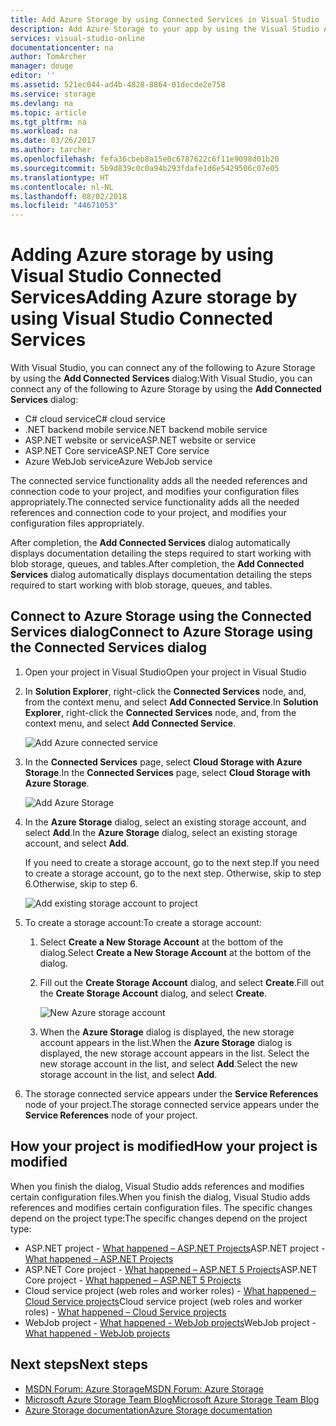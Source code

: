 ```yaml
---
title: Add Azure Storage by using Connected Services in Visual Studio | Microsoft Docs
description: Add Azure Storage to your app by using the Visual Studio Add Connected Services dialog box
services: visual-studio-online
documentationcenter: na
author: TomArcher
manager: douge
editor: ''
ms.assetid: 521ec044-ad4b-4828-8864-01decde2e758
ms.service: storage
ms.devlang: na
ms.topic: article
ms.tgt_pltfrm: na
ms.workload: na
ms.date: 03/26/2017
ms.author: tarcher
ms.openlocfilehash: fefa36cbeb8a15e0c6787622c6f11e9098d01b20
ms.sourcegitcommit: 5b9d839c0c0a94b293fdafe1d6e5429506c07e05
ms.translationtype: HT
ms.contentlocale: nl-NL
ms.lasthandoff: 08/02/2018
ms.locfileid: "44671053"
---
```

# <a name="adding-azure-storage-by-using-visual-studio-connected-services"></a><span data-ttu-id="d3c3a-103">Adding Azure storage by using Visual Studio Connected Services</span><span class="sxs-lookup"><span data-stu-id="d3c3a-103">Adding Azure storage by using Visual Studio Connected Services</span></span>
<span data-ttu-id="d3c3a-104">With Visual Studio, you can connect any of the following to Azure Storage by using the **Add Connected Services** dialog:</span><span class="sxs-lookup"><span data-stu-id="d3c3a-104">With Visual Studio, you can connect any of the following to Azure Storage by using the **Add Connected Services** dialog:</span></span>

- <span data-ttu-id="d3c3a-105">C# cloud service</span><span class="sxs-lookup"><span data-stu-id="d3c3a-105">C# cloud service</span></span>
- <span data-ttu-id="d3c3a-106">.NET backend mobile service</span><span class="sxs-lookup"><span data-stu-id="d3c3a-106">.NET backend mobile service</span></span>
- <span data-ttu-id="d3c3a-107">ASP.NET website or service</span><span class="sxs-lookup"><span data-stu-id="d3c3a-107">ASP.NET website or service</span></span>
- <span data-ttu-id="d3c3a-108">ASP.NET Core service</span><span class="sxs-lookup"><span data-stu-id="d3c3a-108">ASP.NET Core service</span></span>
- <span data-ttu-id="d3c3a-109">Azure WebJob service</span><span class="sxs-lookup"><span data-stu-id="d3c3a-109">Azure WebJob service</span></span> 

<span data-ttu-id="d3c3a-110">The connected service functionality adds all the needed references and connection code to your project, and modifies your configuration files appropriately.</span><span class="sxs-lookup"><span data-stu-id="d3c3a-110">The connected service functionality adds all the needed references and connection code to your project, and modifies your configuration files appropriately.</span></span> 

<span data-ttu-id="d3c3a-111">After completion, the **Add Connected Services** dialog automatically displays documentation detailing the steps required to start working with blob storage, queues, and tables.</span><span class="sxs-lookup"><span data-stu-id="d3c3a-111">After completion, the **Add Connected Services** dialog automatically displays documentation detailing the steps required to start working with blob storage, queues, and tables.</span></span>

## <a name="connect-to-azure-storage-using-the-connected-services-dialog"></a><span data-ttu-id="d3c3a-112">Connect to Azure Storage using the Connected Services dialog</span><span class="sxs-lookup"><span data-stu-id="d3c3a-112">Connect to Azure Storage using the Connected Services dialog</span></span>
1. <span data-ttu-id="d3c3a-113">Open your project in Visual Studio</span><span class="sxs-lookup"><span data-stu-id="d3c3a-113">Open your project in Visual Studio</span></span>

1. <span data-ttu-id="d3c3a-114">In **Solution Explorer**, right-click the **Connected Services** node, and, from the context menu, and select **Add Connected Service**.</span><span class="sxs-lookup"><span data-stu-id="d3c3a-114">In **Solution Explorer**, right-click the **Connected Services** node, and, from the context menu, and select **Add Connected Service**.</span></span>
   
    ![Add Azure connected service](https://docstestmedia1.blob.core.windows.net/azure-media/articles/media/vs-azure-tools-connected-services-storage/IC796702.png)

1. <span data-ttu-id="d3c3a-116">In the **Connected Services** page, select **Cloud Storage with Azure Storage**.</span><span class="sxs-lookup"><span data-stu-id="d3c3a-116">In the **Connected Services** page, select **Cloud Storage with Azure Storage**.</span></span>
   
    ![Add Azure Storage](https://docstestmedia1.blob.core.windows.net/azure-media/articles/media/vs-azure-tools-connected-services-storage/add-azure-storage.png)

1. <span data-ttu-id="d3c3a-118">In the **Azure Storage** dialog, select an existing storage account, and select **Add**.</span><span class="sxs-lookup"><span data-stu-id="d3c3a-118">In the **Azure Storage** dialog, select an existing storage account, and select **Add**.</span></span>
   
    <span data-ttu-id="d3c3a-119">If you need to create a storage account, go to the next step.</span><span class="sxs-lookup"><span data-stu-id="d3c3a-119">If you need to create a storage account, go to the next step.</span></span> <span data-ttu-id="d3c3a-120">Otherwise, skip to step 6.</span><span class="sxs-lookup"><span data-stu-id="d3c3a-120">Otherwise, skip to step 6.</span></span>
    
    ![Add existing storage account to project](https://docstestmedia1.blob.core.windows.net/azure-media/articles/media/vs-azure-tools-connected-services-storage/select-azure-storage-account.png)

1. <span data-ttu-id="d3c3a-122">To create a storage account:</span><span class="sxs-lookup"><span data-stu-id="d3c3a-122">To create a storage account:</span></span> 
   
   1. <span data-ttu-id="d3c3a-123">Select **Create a New Storage Account** at the bottom of the dialog.</span><span class="sxs-lookup"><span data-stu-id="d3c3a-123">Select **Create a New Storage Account** at the bottom of the dialog.</span></span>

   1. <span data-ttu-id="d3c3a-124">Fill out the **Create Storage Account** dialog, and select **Create**.</span><span class="sxs-lookup"><span data-stu-id="d3c3a-124">Fill out the **Create Storage Account** dialog, and select **Create**.</span></span>
      
       ![New Azure storage account](https://docstestmedia1.blob.core.windows.net/azure-media/articles/media/vs-azure-tools-connected-services-storage/create-storage-account.png)
      
   1. <span data-ttu-id="d3c3a-126">When the **Azure Storage** dialog is displayed, the new storage account appears in the list.</span><span class="sxs-lookup"><span data-stu-id="d3c3a-126">When the **Azure Storage** dialog is displayed, the new storage account appears in the list.</span></span> <span data-ttu-id="d3c3a-127">Select the new storage account in the list, and select **Add**.</span><span class="sxs-lookup"><span data-stu-id="d3c3a-127">Select the new storage account in the list, and select **Add**.</span></span>

1. <span data-ttu-id="d3c3a-128">The storage connected service appears under the **Service References** node of your project.</span><span class="sxs-lookup"><span data-stu-id="d3c3a-128">The storage connected service appears under the **Service References** node of your project.</span></span>
   
## <a name="how-your-project-is-modified"></a><span data-ttu-id="d3c3a-129">How your project is modified</span><span class="sxs-lookup"><span data-stu-id="d3c3a-129">How your project is modified</span></span>
<span data-ttu-id="d3c3a-130">When you finish the dialog, Visual Studio adds references and modifies certain configuration files.</span><span class="sxs-lookup"><span data-stu-id="d3c3a-130">When you finish the dialog, Visual Studio adds references and modifies certain configuration files.</span></span> <span data-ttu-id="d3c3a-131">The specific changes depend on the project type:</span><span class="sxs-lookup"><span data-stu-id="d3c3a-131">The specific changes depend on the project type:</span></span> 

- <span data-ttu-id="d3c3a-132">ASP.NET project - [What happened – ASP.NET Projects](http://go.microsoft.com/fwlink/p/?LinkId=513126)</span><span class="sxs-lookup"><span data-stu-id="d3c3a-132">ASP.NET project - [What happened – ASP.NET Projects](http://go.microsoft.com/fwlink/p/?LinkId=513126)</span></span>
- <span data-ttu-id="d3c3a-133">ASP.NET Core project - [What happened – ASP.NET 5 Projects](http://go.microsoft.com/fwlink/p/?LinkId=513124)</span><span class="sxs-lookup"><span data-stu-id="d3c3a-133">ASP.NET Core project - [What happened – ASP.NET 5 Projects](http://go.microsoft.com/fwlink/p/?LinkId=513124)</span></span> 
- <span data-ttu-id="d3c3a-134">Cloud service project (web roles and worker roles) - [What happened – Cloud Service projects](http://go.microsoft.com/fwlink/p/?LinkId=516965)</span><span class="sxs-lookup"><span data-stu-id="d3c3a-134">Cloud service project (web roles and worker roles) - [What happened – Cloud Service projects](http://go.microsoft.com/fwlink/p/?LinkId=516965)</span></span>
- <span data-ttu-id="d3c3a-135">WebJob project - [What happened - WebJob projects](storage/vs-storage-webjobs-what-happened.md)</span><span class="sxs-lookup"><span data-stu-id="d3c3a-135">WebJob project - [What happened - WebJob projects](storage/vs-storage-webjobs-what-happened.md)</span></span>

## <a name="next-steps"></a><span data-ttu-id="d3c3a-136">Next steps</span><span class="sxs-lookup"><span data-stu-id="d3c3a-136">Next steps</span></span>
- [<span data-ttu-id="d3c3a-137">MSDN Forum: Azure Storage</span><span class="sxs-lookup"><span data-stu-id="d3c3a-137">MSDN Forum: Azure Storage</span></span>](https://social.msdn.microsoft.com/forums/azure/home?forum=windowsazuredata)
- [<span data-ttu-id="d3c3a-138">Microsoft Azure Storage Team Blog</span><span class="sxs-lookup"><span data-stu-id="d3c3a-138">Microsoft Azure Storage Team Blog</span></span>](http://blogs.msdn.com/b/windowsazurestorage/)
- [<span data-ttu-id="d3c3a-139">Azure Storage documentation</span><span class="sxs-lookup"><span data-stu-id="d3c3a-139">Azure Storage documentation</span></span>](https://docs.microsoft.com/azure/storage/)




